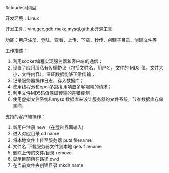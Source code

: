 #cloudesk网盘

开发环境：Linux

开发工具：vim,gcc,gdb,make,mysql,github开源工具

功能：用户注册、登陆、查看、上传、下载、秒传、创建子目录、创建文件等

工作描述：

   1. 利用socket编程实现服务器和客户端的通信； 
   2. 设置了应用层私有传输协议（包括文件名，用户名，文件的 MD5 值，文件大小，文件内容），保证数据能够正常传输；
   3. 记录服务器操作日志，存入数据库；
   4. 使用线程池和epoll多路复用响应多客服端的请求；
   5. 利用文件MD5码值保证传输的差错控制；
   6. 使用虚拟文件系统和mysql数据库来设计服务器的文件系统，节省数据库存储空间。

支持的客户端操作：

1. 新用户注册  new （在登陆界面输入)
2. 进入对应目录  cd name           
4. 将本地文件上传至服务器  puts filename     
5. 文件名 下载服务器文件到本地 gets filename     
6. 删除上传的文件/目录 remove            
7. 显示目前所在路径 pwd               
8. 在当前文件夹创建目录 mkdir name

